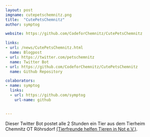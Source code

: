 ```yaml
---
layout: post
imgname: cutepetschemnitz.png
title:  "CutePetsChemnitz"
author:	symptog

website: https://github.com/CodeforChemnitz/CutePetsChemnitz

links:
- url: /news/CutePetsChemnitz.html
  name: Blogpost
- url: https://twitter.com/petschemnitz
  name: Twitter Bot
- url: https://github.com/CodeforChemnitz/CutePetsChemnitz
  name: Github Repository

colaborators:
- name: symptog
  links:
  - url: https://github.com/symptog
    url-name: github


---
```


Dieser Twitter Bot postet alle 2 Stunden ein Tier aus dem Tierheim Chemnitz OT Röhrsdorf [(Tierfreunde helfen Tieren in Not e.V.)](http://www.tierfreunde-helfen.de/).
